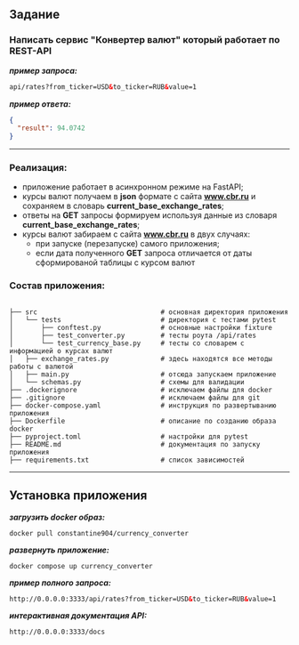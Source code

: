 ## Задание

### Написать сервис **"Конвертер валют"** который работает по **REST-API**

**_пример запроса:_**

```html
api/rates?from_ticker=USD&to_ticker=RUB&value=1
```

**_пример ответа:_**

```json
{
  "result": 94.0742
}
```

---

### Реализация:

- приложение работает в асинхронном режиме на FastAPI;
- курсы валют получаем в **json** формате c сайта **www.cbr.ru** и сохраняем в словарь **current_base_exchange_rates**;
- ответы на **GET** запросы формируем используя данные из словаря **current_base_exchange_rates**;
- курсы валют забираем c сайта **www.cbr.ru** в двух случаях:
    - при запуске (перезапуске) самого приложения;
    - если дата полученного **GET** запроса отличается от даты сформированой таблицы с курсом валют

### Состав приложения:

```

├── src                               # основная директория приложения
│   └── tests                         # директория с тестами pytest
│       ├── conftest.py               # основные настройки fixture
│       ├── test_converter.py         # тесты роута /api/rates
│       └── test_currency_base.py     # тесты со словарем с информацией о курсах валют                        
│   ├── exchange_rates.py             # здесь находятся все методы работы с валютой
│   ├── main.py                       # отсюда запускаем приложение
│   └── schemas.py                    # схемы для валидации
├── .dockerignore                     # исключаем файлы для docker
├── .gitignore                        # исключаем файлы для git
├── docker-compose.yaml               # инструкция по развертыванию приложения 
├── Dockerfile                        # описание по созданию образа docker
├── pyproject.toml                    # настройки для pytest
├── README.md                         # документация по запуску приложения
├── requirements.txt                  # список зависимостей

```

---

## Установка приложения

**_загрузить docker образ:_**

```
docker pull constantine904/currency_converter
```

**_развернуть приложение:_**

```
docker compose up currency_converter
```

**_пример полного запроса:_**

```html
http://0.0.0.0:3333/api/rates?from_ticker=USD&to_ticker=RUB&value=1
```

**_интерактивная документация API:_**

```
http://0.0.0.0:3333/docs
```




